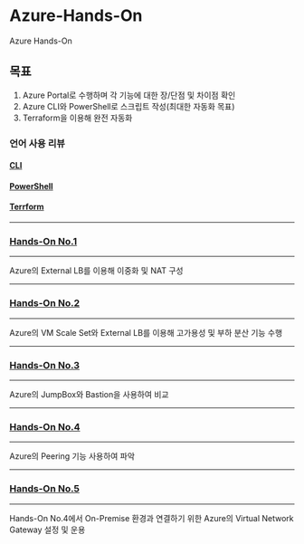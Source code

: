 # Azure-Hands-On
Azure Hands-On


## 목표
1. Azure Portal로 수행하며 각 기능에 대한 장/단점 및 차이점 확인
2. Azure CLI와 PowerShell로 스크립트 작성(최대한 자동화 목표)
3. Terraform을 이용해 완전 자동화

### 언어 사용 리뷰
#### [CLI](https://github.com/hw038/Azure-Hands-On/blob/main/CLI.md)
#### [PowerShell](https://github.com/hw038/Azure-Hands-On/blob/main/PowerShell.md)
#### [Terrform](https://github.com/hw038/Azure-Hands-On/blob/main/Terraform.md)

***
### [Hands-On No.1](https://github.com/hw038/Azure-Hands-On/tree/main/NO.1)
***
Azure의 External LB를 이용해 이중화 및 NAT 구성

***
### [Hands-On No.2](https://github.com/hw038/Azure-Hands-On/tree/main/NO.2)
***
Azure의 VM Scale Set와 External LB를 이용해 고가용성 및 부하 분산 기능 수행

***
### [Hands-On No.3](https://github.com/hw038/Azure-Hands-On/tree/main/NO.3)
***
Azure의 JumpBox와 Bastion을 사용하여 비교

***
### [Hands-On No.4](https://github.com/hw038/Azure-Hands-On/tree/main/NO.4)
***
Azure의 Peering 기능 사용하여 파악

***
### [Hands-On No.5](https://github.com/hw038/Azure-Hands-On/tree/main/NO.5)
***
Hands-On No.4에서 On-Premise 환경과 연결하기 위한 Azure의 Virtual Network Gateway 설정 및 운용




